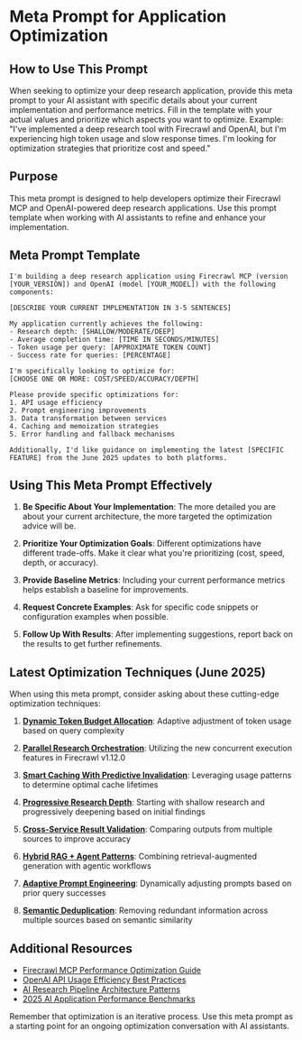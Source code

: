 # Meta Prompt for Application Optimization

## How to Use This Prompt
When seeking to optimize your deep research application, provide this meta prompt to your AI assistant with specific details about your current implementation and performance metrics. Fill in the template with your actual values and prioritize which aspects you want to optimize. Example: "I've implemented a deep research tool with Firecrawl and OpenAI, but I'm experiencing high token usage and slow response times. I'm looking for optimization strategies that prioritize cost and speed."


## Purpose
This meta prompt is designed to help developers optimize their Firecrawl MCP and OpenAI-powered deep research applications. Use this prompt template when working with AI assistants to refine and enhance your implementation.

## Meta Prompt Template

```
I'm building a deep research application using Firecrawl MCP (version [YOUR_VERSION]) and OpenAI (model [YOUR_MODEL]) with the following components:

[DESCRIBE YOUR CURRENT IMPLEMENTATION IN 3-5 SENTENCES]

My application currently achieves the following:
- Research depth: [SHALLOW/MODERATE/DEEP]  
- Average completion time: [TIME IN SECONDS/MINUTES]
- Token usage per query: [APPROXIMATE TOKEN COUNT]
- Success rate for queries: [PERCENTAGE]

I'm specifically looking to optimize for:
[CHOOSE ONE OR MORE: COST/SPEED/ACCURACY/DEPTH]

Please provide specific optimizations for:
1. API usage efficiency
2. Prompt engineering improvements
3. Data transformation between services
4. Caching and memoization strategies
5. Error handling and fallback mechanisms

Additionally, I'd like guidance on implementing the latest [SPECIFIC FEATURE] from the June 2025 updates to both platforms.
```

## Using This Meta Prompt Effectively

1. **Be Specific About Your Implementation**: The more detailed you are about your current architecture, the more targeted the optimization advice will be.

2. **Prioritize Your Optimization Goals**: Different optimizations have different trade-offs. Make it clear what you're prioritizing (cost, speed, depth, or accuracy).

3. **Provide Baseline Metrics**: Including your current performance metrics helps establish a baseline for improvements.

4. **Request Concrete Examples**: Ask for specific code snippets or configuration examples when possible.

5. **Follow Up With Results**: After implementing suggestions, report back on the results to get further refinements.

## Latest Optimization Techniques (June 2025)

When using this meta prompt, consider asking about these cutting-edge optimization techniques:

1. **[Dynamic Token Budget Allocation](https://platform.openai.com/docs/guides/token-usage-optimization)**: Adaptive adjustment of token usage based on query complexity
   
2. **[Parallel Research Orchestration](https://docs.firecrawl.dev/advanced/parallel-execution)**: Utilizing the new concurrent execution features in Firecrawl v1.12.0
   
3. **[Smart Caching With Predictive Invalidation](https://github.com/cache-strategies/predictive-cache)**: Leveraging usage patterns to determine optimal cache lifetimes
   
4. **[Progressive Research Depth](https://docs.firecrawl.dev/deep-research/progressive)**: Starting with shallow research and progressively deepening based on initial findings
   
5. **[Cross-Service Result Validation](https://github.com/ai-validation/cross-service-validator)**: Comparing outputs from multiple sources to improve accuracy
   
6. **[Hybrid RAG + Agent Patterns](https://platform.openai.com/docs/guides/retrieval-augmented-generation)**: Combining retrieval-augmented generation with agentic workflows

7. **[Adaptive Prompt Engineering](https://github.com/adaptive-prompting/prompt-evolution)**: Dynamically adjusting prompts based on prior query successes

8. **[Semantic Deduplication](https://github.com/semantic-tools/deduplication)**: Removing redundant information across multiple sources based on semantic similarity

## Additional Resources

- [Firecrawl MCP Performance Optimization Guide](https://docs.firecrawl.dev/optimization)
- [OpenAI API Usage Efficiency Best Practices](https://platform.openai.com/docs/guides/efficiency-best-practices)
- [AI Research Pipeline Architecture Patterns](https://github.com/ai-patterns/research-pipelines)
- [2025 AI Application Performance Benchmarks](https://ai-benchmarks.dev/2025)

Remember that optimization is an iterative process. Use this meta prompt as a starting point for an ongoing optimization conversation with AI assistants.
